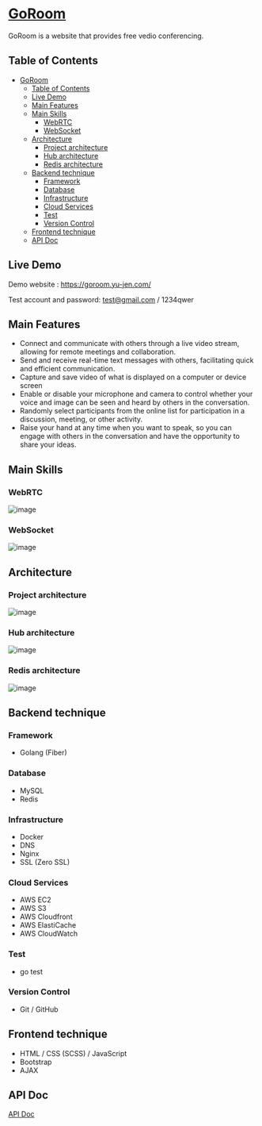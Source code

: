 # [GoRoom](https://goroom.yu-jen.com/)
GoRoom is a website that provides free vedio conferencing.

## Table of Contents

- [GoRoom](#goroom)
  - [Table of Contents](#table-of-contents)
  - [Live Demo](#live-demo)
  - [Main Features](#main-features)
  - [Main Skills](#main-skills)
    - [WebRTC](#webrtc)
    - [WebSocket](#websocket)
  - [Architecture](#architecture)
    - [Project architecture](#project-architecture)
    - [Hub architecture](#hub-architecture)
    - [Redis architecture](#redis-architecture)
  - [Backend technique](#backend-technique)
    - [Framework](#framework)
    - [Database](#database)
    - [Infrastructure](#infrastructure)
    - [Cloud Services](#cloud-services)
    - [Test](#test)
    - [Version Control](#version-control)
  - [Frontend technique](#frontend-technique)
  - [API Doc](#api-doc)

## Live Demo
Demo website : https://goroom.yu-jen.com/

Test account and password: test@gmail.com / 1234qwer

## Main Features

- Connect and communicate with others through a live video stream, allowing for remote meetings and collaboration.
- Send and receive real-time text messages with others, facilitating quick and efficient communication.
- Capture and save video of what is displayed on a computer or device screen
- Enable or disable your microphone and camera to control whether your voice and image can be seen and heard by others in the conversation.
- Randomly select participants from the online list for participation in a discussion, meeting, or other activity.
- Raise your hand at any time when you want to speak, so you can engage with others in the conversation and have the opportunity to share your ideas.

## Main Skills

### WebRTC 

![image](https://user-images.githubusercontent.com/54500773/229850770-1fdc9d17-28b6-41bb-b2f6-01fe6bd1b3ac.png)

### WebSocket

![image](https://user-images.githubusercontent.com/54500773/229850865-35b88f04-d822-47e1-9f4c-229c3049d035.png)

## Architecture

### Project architecture

![image](https://user-images.githubusercontent.com/54500773/229850392-06d00ee0-f9a5-46c1-b443-2c2b2a39f1ba.png)

### Hub architecture

![image](https://user-images.githubusercontent.com/54500773/229850044-d9c47155-f9a5-4b2a-b8fc-198b206ece3b.png)

### Redis architecture

![image](https://user-images.githubusercontent.com/54500773/229849094-cfc31c63-a1f2-4510-899e-e0795df05be5.png)

## Backend technique

### Framework

- Golang (Fiber)

### Database

- MySQL
- Redis

### Infrastructure

- Docker
- DNS
- Nginx
- SSL (Zero SSL)

### Cloud Services

- AWS EC2
- AWS S3
- AWS Cloudfront
- AWS ElastiCache
- AWS CloudWatch

### Test

- go test

### Version Control

- Git / GitHub

## Frontend technique

- HTML / CSS (SCSS) / JavaScript
- Bootstrap
- AJAX

## API Doc

[API Doc](https://app.swaggerhub.com/apis-docs/padax/taipei-day-trip/1.1.0)

